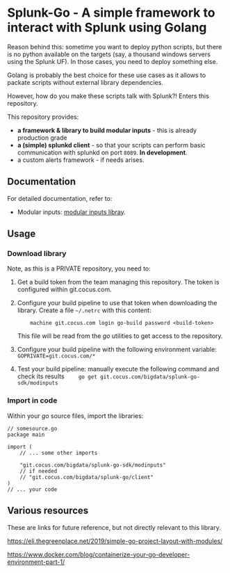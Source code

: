# Splunk-Go - A simple framework to interact with Splunk using Golang

Reason behind this: sometime you want to deploy python scripts, but there is no python available on the targets (say, a thousand windows servers using the Splunk UF). In those cases, you need to deploy something else. 

Golang is probably the best choice for these use cases as it allows to packate scripts without external library dependencies.

However, how do you make these scripts talk with Splunk?! Enters this repository. 

This repository provides:

- **a framework & library to build modular inputs** - this is already production grade
- **a (simple) splunkd client** - so that your scripts can perform basic communication with splunkd on port `8089`. **In development**.
- a custom alerts framework - if needs arises. 


## Documentation
For detailed documentation, refer to: 

- Modular inputs: [modular inputs libray](modinputs/README.md).

## Usage

### Download library
Note, as this is a PRIVATE repository, you need to:

1. Get a build token from the team managing this repository. 
    The token is configured within git.cocus.com. 
2. Configure your build pipeline to use that token when downloading the library.
    Create a file `~/.netrc` with this content:

    ```
        machine git.cocus.com login go-build password <build-token>
    ```
	This file will be read from the _go_ utilities to get access to the repository.
3. Configure your build pipeline with the following environment variable:
    `    GOPRIVATE=git.cocus.com/*`
4. Test your build pipeline: manually execute the following command and check its results
    `    go get git.cocus.com/bigdata/splunk-go-sdk/modinputs`

### Import in code
Within your _go_ source files, import the libraries:

```
// somesource.go
package main

import (
	// ... some other imports

	"git.cocus.com/bigdata/splunk-go-sdk/modinputs"
    // if needed
    // "git.cocus.com/bigdata/splunk-go/client"
)
// ... your code

```

## Various resources
These are links for future reference, but not directly relevant to this library.

https://eli.thegreenplace.net/2019/simple-go-project-layout-with-modules/

https://www.docker.com/blog/containerize-your-go-developer-environment-part-1/

